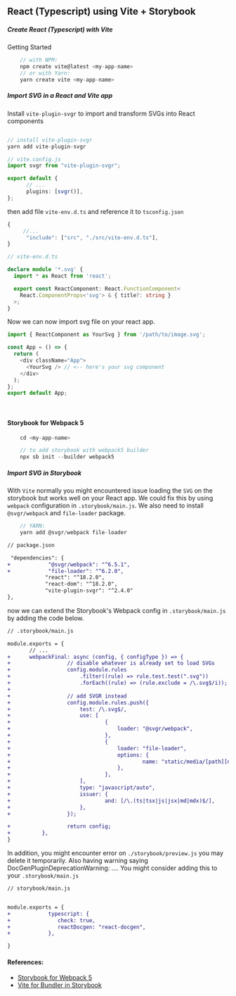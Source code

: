 ## React (Typescript) using Vite + Storybook

##### Create React (Typescript) with Vite

Getting Started

```jsx {.numberLines}
    // with NPM:
    npm create vite@latest <my-app-name>
    // or with Yarn:
    yarn create vite <my-app-name>
```

##### Import SVG in a React and Vite app

Install `vite-plugin-svgr` to import and transform SVGs into React components

```typescript {.numberLines}

// install vite-plugin-svgr
yarn add vite-plugin-svgr

// vite.config.js
import svgr from "vite-plugin-svgr";

export default {
      // ...
      plugins: [svgr()],
};

```

then add file `vite-env.d.ts` and reference it to `tsconfig.json`

```typescript {.numberLines}
{
     //...
      "include": ["src", "./src/vite-env.d.ts"],
}
```

```typescript {.numberLines}
// vite-env.d.ts

declare module '*.svg' {
  import * as React from 'react';

  export const ReactComponent: React.FunctionComponent<
    React.ComponentProps<'svg'> & { title?: string }
  >;
}
```

Now we can now import svg file on your react app.

```typescript {.numberLines}
import { ReactComponent as YourSvg } from '/path/to/image.svg';

const App = () => {
  return (
    <div className="App">
      <YourSvg /> // <-- here's your svg component
    </div>
  );
};
export default App;
```

<br/>

#### Storybook for Webpack 5

```typescript {.numberLines}
    cd <my-app-name>

    // to add storybook with webpack5 builder
    npx sb init --builder webpack5
```

##### Import SVG in Storybook

With `Vite` normally you might encountered issue loading the `SVG` on the storybook but works well on your React app. We could fix this by using `webpack` configuration in `.storybook/main.js`. We also need to install `@svgr/webpack` and `file-loader` package.

```jsx {.numberLines}
    // YARN:
    yarn add @svgr/webpack file-loader
```

```diff {.numberLines}
// package.json

 "dependencies": {
+            "@svgr/webpack": "^6.5.1",
+            "file-loader": "^6.2.0",
            "react": "^18.2.0",
            "react-dom": "^18.2.0",
            "vite-plugin-svgr": "^2.4.0"
},
```

now we can extend the Storybook's Webpack config in `.storybook/main.js` by adding the code below.

```diff {.numberLines}
// .storybook/main.js

module.exports = {
       // ...
+      webpackFinal: async (config, { configType }) => {
+                  // disable whatever is already set to load SVGs
+                  config.module.rules
+                      .filter((rule) => rule.test.test(".svg"))
+                      .forEach((rule) => (rule.exclude = /\.svg$/i));
+
+                  // add SVGR instead
+                  config.module.rules.push({
+                      test: /\.svg$/,
+                      use: [
+                              {
+                                  loader: "@svgr/webpack",
+                              },
+                              {
+                                  loader: "file-loader",
+                                  options: {
+                                          name: "static/media/[path][name].[ext]",
+                                  },
+                              },
+                      ],
+                      type: "javascript/auto",
+                      issuer: {
+                              and: [/\.(ts|tsx|js|jsx|md|mdx)$/],
+                      },
+                  });

+                  return config;
+          },
}
```

In addition, you might encounter error on `./storybook/preview.js` you may delete it temporarily. Also having warning saying DocGenPluginDeprecationWarning: .... You might consider adding this to your `.storybook/main.js`

```diff {.numberLines}
// storybook/main.js


module.exports = {
+            typescript: {
+               check: true,
+               reactDocgen: "react-docgen",
+            },

}
```

#### References:

- [Storybook for Webpack 5](https://storybook.js.org/blog/storybook-for-webpack-5/)
- [Vite for Bundler in Storybook](https://miyauchi.dev/posts/storybook-vite/)
